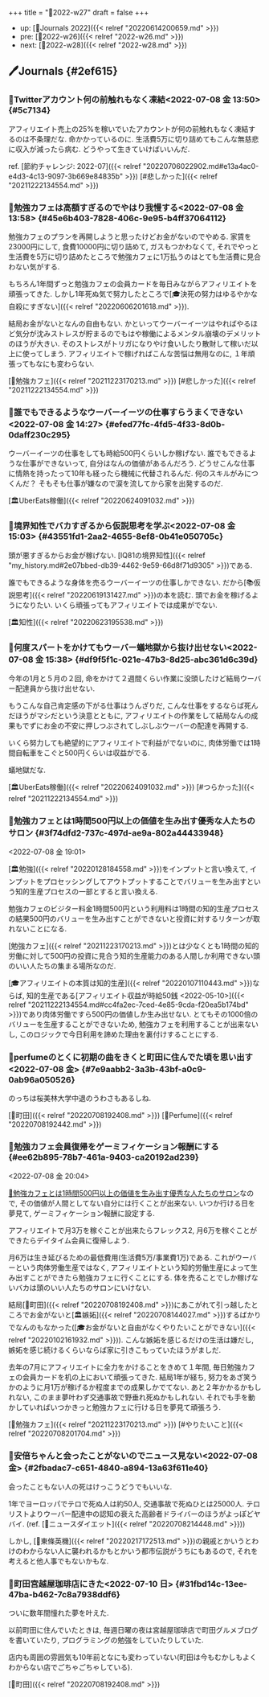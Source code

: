 +++
title = "📓2022-w27"
draft = false
+++

-   up: [📅Journals 2022]({{< relref "20220614200659.md" >}})
-   pre: [📓2022-w26]({{< relref "2022-w26.md" >}})
-   next: [📓2022-w28]({{< relref "2022-w28.md" >}})


## 🖊Journals {#2ef615}


### 💭Twitterアカウント何の前触れもなく凍結<span class="timestamp-wrapper"><span class="timestamp">&lt;2022-07-08 金 13:50&gt;</span></span> {#5c7134}

アフィリエイト売上の25%を稼いでいたアカウントが何の前触れもなく凍結するのは不条理だな. 命かかっているのに. 生活費5万に切り詰めてもこんな無慈悲に収入が減ったら病む. どうやって生きていけばいいんだ.

ref. [節約チャレンジ: 2022-07]({{< relref "20220706022902.md#e13a4ac0-e4d3-4c13-9097-3b669e84835b" >}}) [#悲しかった]({{< relref "20211222134554.md" >}})


### 💭勉強カフェは高額すぎるのでやはり我慢する<span class="timestamp-wrapper"><span class="timestamp">&lt;2022-07-08 金 13:58&gt;</span></span> {#45e6b403-7828-406c-9e95-b4ff37064112}

勉強カフェのプランを再開しようと思ったけどお金がないのでやめる. 家賃を23000円にして, 食費10000円に切り詰めて, ガスもつかわなくて, それでやっと生活費を5万に切り詰めたところで勉強カフェに1万払うのはとても生活費に見合わない気がする.

もちろん1年間ずっと勉強カフェの会員カードを毎日みながらアフィリエイトを頑張ってきた. しかし1年死ぬ気で努力したところで[🎓決死の努力はゆるやかな自殺にすぎない]({{< relref "20220606201618.md" >}}).

結局お金がないとなんの自由もない. かといってウーバーイーツはやればやるほど気分が沈みストレスが貯まるのでもはや稼働によるメンタル崩壊のデメリットのほうが大きい. そのストレスがトリガになりやけ食いしたり散財して稼いだ以上に使ってしまう. アフィリエイトで稼げればこんな苦悩は無用なのに, １年頑張ってもなにも変わらない.

[🔖勉強カフェ]({{< relref "20211223170213.md" >}}) [#悲しかった]({{< relref "20211222134554.md" >}})


### 💭誰でもできるようなウーバーイーツの仕事すらうまくできない<span class="timestamp-wrapper"><span class="timestamp">&lt;2022-07-08 金 14:27&gt;</span></span> {#efed77fc-4fd5-4f33-8d0b-0daff230c295}

ウーバーイーツの仕事をしても時給500円くらいしか稼げない. 誰でもできるような仕事ができないって, 自分はなんの価値があるんだろう. どうせこんな仕事に情熱を持ったって10年も経ったら機械に代替されるんだ. 何のスキルがみにつくんだ？ そもそも仕事が嫌なので涙を流してから家を出発するのだ.

[🏛UberEats稼働]({{< relref "20220624091032.md" >}})


### 💭境界知性でバカすぎるから仮説思考を学ぶ<span class="timestamp-wrapper"><span class="timestamp">&lt;2022-07-08 金 15:03&gt;</span></span> {#43551fd1-2aa2-4655-8ef8-0b41e050705c}

頭が悪すぎるからお金が稼げない. [IQ81の境界知性]({{< relref "my_history.md#2e07bbed-db39-4462-9e59-66d8f71d9305" >}})である.

誰でもできるような身体を売るウーバーイーツの仕事しかできない. だから[📚仮説思考]({{< relref "20220619131427.md" >}})の本を読む. 頭でお金を稼げるようになりたい. いくら頑張ってもアフィリエイトでは成果がでない.

[🏛知性]({{< relref "20220623195538.md" >}})


### 💭何度スパートをかけてもウーバー蟻地獄から抜け出せない<span class="timestamp-wrapper"><span class="timestamp">&lt;2022-07-08 金 15:38&gt;</span></span> {#df9f5f1c-021e-47b3-8d25-abc361d6c39d}

今年の1月と５月の２回, 命をかけて２週間くらい作業に没頭したけど結局ウーバー配達員から抜け出せない.

もうこんな自己肯定感の下がる仕事はうんざりだ, こんな仕事をするならば死んだほうがマシだという決意とともに, アフィリエイトの作業をして結局なんの成果もでずにお金の不安に押しつぶされてしぶしぶウーバーの配達を再開する.

いくら努力しても絶望的にアフィリエイトで利益がでないのに, 肉体労働では1時間自転車をこぐと500円くらいは収益がでる.

蟻地獄だな.

[🏛UberEats稼働]({{< relref "20220624091032.md" >}}) [#つらかった]({{< relref "20211222134554.md" >}})


### 💭勉強カフェとは1時間500円以上の価値を生み出す優秀な人たちのサロン {#3f74dfd2-737c-497d-ae9a-802a44433948}

<span class="timestamp-wrapper"><span class="timestamp">&lt;2022-07-08 金 19:01&gt;</span></span>

[🏛勉強]({{< relref "20220128184558.md" >}})をインプットと言い換えて, インプットをプロセッシングしてアウトプットすることでバリューを生み出すという知的生産プロセスの一部とすると言い換える.

勉強カフェのビジター料金1時間500円という利用料は1時間の知的生産プロセスの結果500円のバリューを生み出すことができないと投資に対するリターンが取れないことになる.

[勉強カフェ]({{< relref "20211223170213.md" >}})とは少なくとも1時間の知的労働に対して500円の投資に見合う知的生産能力のある人間しか利用できない頭のいい人たちの集まる場所なのだ.

[🎓アフィリエイトの本質は知的生産]({{< relref "20220107110443.md" >}})ならば, 知的生産である[アフィリエイト収益が時給50銭 <2022-05-10>]({{< relref "20211222134554.md#cc4fa2ec-7ced-4e85-9cda-f20ea5b174bd" >}})であり肉体労働ですら500円の価値しか生み出せない. とてもその1000倍のバリューを生産することができないため, 勉強カフェを利用することが出来ないし, このロジックで今日利用を諦めた理由を裏付けすることにする.


### 💭perfumeのとくに初期の曲をきくと町田に住んでた頃を思い出す<span class="timestamp-wrapper"><span class="timestamp">&lt;2022-07-08 金&gt;</span></span> {#7e9aabb2-3a3b-43bf-a0c9-0ab96a050526}

のっちは桜美林大学中退のうわさもあるしね.

[🔖町田]({{< relref "20220708192408.md" >}}) [🔖Perfume]({{< relref "20220708192442.md" >}})


### 💭勉強カフェ会員復帰をゲーミフィケーション報酬にする {#ee62b895-78b7-461a-9403-ca20192ad239}

<span class="timestamp-wrapper"><span class="timestamp">&lt;2022-07-08 金 20:04&gt;</span></span>

[💭勉強カフェとは1時間500円以上の価値を生み出す優秀な人たちのサロン](#3f74dfd2-737c-497d-ae9a-802a44433948)なので, その価値が人間としてない自分には行くことが出来ない. いつか行ける日を夢見て, ゲーミフィケーション報酬に設定する.

アフィリエイトで月3万を稼ぐことが出来たらフレックス2, 月6万を稼ぐことができたらデイタイム会員に復帰しよう.

月6万は生き延びるための最低費用(生活費5万/事業費1万)である. これがウーバーという肉体労働生産ではなく, アフィリエイトという知的労働生産によって生み出すことができたら勉強カフェに行くことにする. 体を売ることでしか稼げないバカは頭のいい人たちのサロンにいけない.

結局[🔖町田]({{< relref "20220708192408.md" >}})にあこがれて引っ越したところでお金がないと[🏛嫉妬]({{< relref "20220708144027.md" >}})するばかりでなんのもなかった([🎓お金がないと自由がなくやりたいことができない]({{< relref "20220102161932.md" >}})). こんな嫉妬を感じるだけの生活は嫌だし, 嫉妬を感じ続けるくらいならば家に引きこもっていたほうがましだ.

去年の7月にアフィリエイトに全力をかけることをきめて１年間, 毎日勉強カフェの会員カードを机の上において頑張ってきた. 結局1年が経ち, 努力をあざ笑うかのように月1万が稼げるか程度までの成果しかでてない. あと２年かかるかもしれない, このまま夢叶わず交通事故で野垂れ死ぬかもしれない. それでも手を動かしていればいつかきっと勉強カフェに行ける日を夢見て頑張ろう.

[🔖勉強カフェ]({{< relref "20211223170213.md" >}}) [#やりたいこと]({{< relref "20220708201704.md" >}})


### 💭安倍ちゃんと会ったことがないのでニュース見ない<span class="timestamp-wrapper"><span class="timestamp">&lt;2022-07-08 金&gt;</span></span> {#2fbadac7-c651-4840-a894-13a63f611e40}

会ったこともない人の死はけっこうどうでもいいな.

1年でヨーロッパでテロで死ぬ人は約50人, 交通事故で死ぬひとは25000人. テロリストよりウーバー配達中の認知の衰えた高齢者ドライバーのほうがよっぽどヤバイ. (ref. [🔖ニュースダイエット]({{< relref "20220708214448.md" >}}))

しかし, [📝東條英機]({{< relref "20220217172513.md" >}})の親戚とかいうとわけのわからない人に襲われるかもとかいう都市伝説がうちにもあるので, それを考えると他人事でもないかもな.


### 💭町田宮越屋珈琲店にきた<span class="timestamp-wrapper"><span class="timestamp">&lt;2022-07-10 日&gt;</span></span> {#31fbd14c-13ee-47ba-b462-7c8a7938ddf6}

ついに数年間憧れた夢を叶えた.

以前町田に住んでいたときは, 毎週日曜の夜は宮越屋珈琲店で町田グルメブログを書いていたり, プログラミングの勉強をしていたりしていた.

店内も周囲の雰囲気も10年前となにも変わっていない(町田は今もむかしもよくわからない店でごちゃごちゃしている).

[🔖町田]({{< relref "20220708192408.md" >}})
